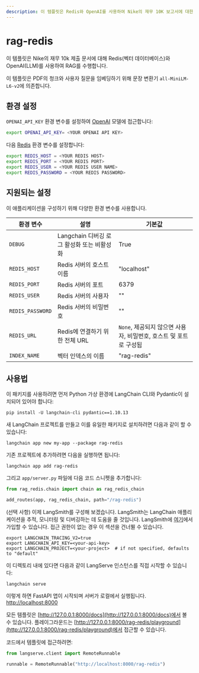 ```yaml
---
description: 이 템플릿은 Redis와 OpenAI를 사용하여 Nike의 재무 10K 보고서에 대한 RAG를 수행합니다. 문서와 질문을 임베딩합니다.
---
```


# rag-redis

이 템플릿은 Nike의 재무 10k 제출 문서에 대해 Redis(벡터 데이터베이스)와 OpenAI(LLM)를 사용하여 RAG를 수행합니다.

이 템플릿은 PDF의 청크와 사용자 질문을 임베딩하기 위해 문장 변환기 `all-MiniLM-L6-v2`에 의존합니다.

## 환경 설정

`OPENAI_API_KEY` 환경 변수를 설정하여 [OpenAI](https://platform.openai.com) 모델에 접근합니다:

```bash
export OPENAI_API_KEY= <YOUR OPENAI API KEY>
```


다음 [Redis](https://redis.com/try-free) 환경 변수를 설정합니다:

```bash
export REDIS_HOST = <YOUR REDIS HOST>
export REDIS_PORT = <YOUR REDIS PORT>
export REDIS_USER = <YOUR REDIS USER NAME>
export REDIS_PASSWORD = <YOUR REDIS PASSWORD>
```


## 지원되는 설정
이 애플리케이션을 구성하기 위해 다양한 환경 변수를 사용합니다.

| 환경 변수              | 설명                              | 기본값        |
|----------------------|-----------------------------------|---------------|
| `DEBUG`            | Langchain 디버깅 로그 활성화 또는 비활성화       | True         |
| `REDIS_HOST`           | Redis 서버의 호스트 이름         | "localhost"   |
| `REDIS_PORT`           | Redis 서버의 포트                 | 6379          |
| `REDIS_USER`           | Redis 서버의 사용자               | "" |
| `REDIS_PASSWORD`       | Redis 서버의 비밀번호             | "" |
| `REDIS_URL`            | Redis에 연결하기 위한 전체 URL    | `None`, 제공되지 않으면 사용자, 비밀번호, 호스트 및 포트로 구성됨 |
| `INDEX_NAME`           | 벡터 인덱스의 이름               | "rag-redis"   |

## 사용법

이 패키지를 사용하려면 먼저 Python 가상 환경에 LangChain CLI와 Pydantic이 설치되어 있어야 합니다:

```shell
pip install -U langchain-cli pydantic==1.10.13
```


새 LangChain 프로젝트를 만들고 이를 유일한 패키지로 설치하려면 다음과 같이 할 수 있습니다:

```shell
langchain app new my-app --package rag-redis
```


기존 프로젝트에 추가하려면 다음을 실행하면 됩니다:
```shell
langchain app add rag-redis
```


그리고 `app/server.py` 파일에 다음 코드 스니펫을 추가합니다:
```python
from rag_redis.chain import chain as rag_redis_chain

add_routes(app, rag_redis_chain, path="/rag-redis")
```


(선택 사항) 이제 LangSmith를 구성해 보겠습니다.
LangSmith는 LangChain 애플리케이션을 추적, 모니터링 및 디버깅하는 데 도움을 줄 것입니다.
LangSmith에 [여기](https://smith.langchain.com/)에서 가입할 수 있습니다.
접근 권한이 없는 경우 이 섹션을 건너뛸 수 있습니다.

```shell
export LANGCHAIN_TRACING_V2=true
export LANGCHAIN_API_KEY=<your-api-key>
export LANGCHAIN_PROJECT=<your-project>  # if not specified, defaults to "default"
```


이 디렉토리 내에 있다면 다음과 같이 LangServe 인스턴스를 직접 시작할 수 있습니다:

```shell
langchain serve
```


이렇게 하면 FastAPI 앱이 시작되며 서버가 로컬에서 실행됩니다.
[http://localhost:8000](http://localhost:8000)

모든 템플릿은 [http://127.0.0.1:8000/docs](http://127.0.0.1:8000/docs)에서 볼 수 있습니다.
플레이그라운드는 [http://127.0.0.1:8000/rag-redis/playground](http://127.0.0.1:8000/rag-redis/playground)에서 접근할 수 있습니다.

코드에서 템플릿에 접근하려면:

```python
from langserve.client import RemoteRunnable

runnable = RemoteRunnable("http://localhost:8000/rag-redis")
```